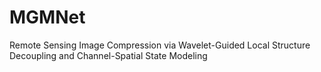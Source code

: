 # MGMNet
Remote Sensing Image Compression via Wavelet-Guided Local Structure Decoupling and Channel-Spatial State Modeling
